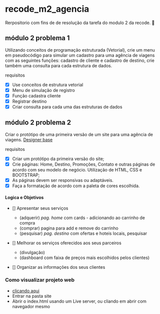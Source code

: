 # recode_m2_agencia
Rerpositorio com fins de de resolução da  tarefa do modulo 2 da recode. :bookmark_tabs:

## módulo 2 problema 1
Utilizando conceitos de programação estruturada (Vetorial), crie um menu em pseudocódigo para simular um cadastro para uma agência de viagens com as seguintes funções: cadastro de cliente e cadastro de destino, crie também uma consulta para cada estrutura de dados.

requisitos
- [x] Use conceitos de estrutura vetorial
- [x] Menu de simulação de registro
- [x] Função cadastra cliente
- [x] Registrar destino
- [x] Criar consulta para cada uma das estruturas de dados
## módulo 2 problema 2
Criar o protótipo de uma primeira versão de um site para uma agência de viagens.
[Designer base](https://www.figma.com/file/GdiXwHOYuu9qTnoBIY1yG3/agencia_viagens?type=design&node-id=0%3A1&mode=design&t=Glehzjgrl4iaM9SM-1)

requisitos
- [x] Criar um protótipo da primeira versão do site;
- [x] Crie páginas: Home, Destino, Promoções, Contato e outras páginas de acordo com seu modelo de negócio. Utilização de HTML, CSS e BOOTSTRAP;
- [x] As páginas devem ser responsivas ou adaptáveis.
- [x] Faça a formatação de acordo com a paleta de cores escolhida.

#### Logica e Objetivos 

- [] Apresentar seus serviços
    - (adquerir) *pag. home* com cards - adicionando ao carrinho de compra 
    - (comprar) pagina para add e remove do carrinho
    - (pesquisar) *pag. destino* com ofertas e hoteis locais, pesquisar

- [] Melhorar os serviços oferecidos aos seus parceiros
    - (divulgação)
    - (dashboard com faixa de preços mais escolhidos pelos clientes)

- [] Organizar as informações dos seus clientes
    

### Como visualizar projeto web

- [clicando aqui](https://oficina-do-brito.github.io/agv/index.html)
- Entrar na pasta site 
- Abrir o index.html usando um Live server, ou cliando em abrir com navegador mesmo
